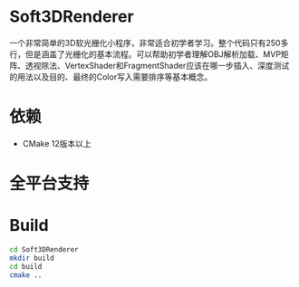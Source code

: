 # Soft3DRenderer

一个非常简单的3D软光栅化小程序，非常适合初学者学习。整个代码只有250多行，但是涵盖了光栅化的基本流程。可以帮助初学者理解OBJ解析加载、MVP矩阵、透视除法、VertexShader和FragmentShader应该在哪一步插入、深度测试的用法以及目的、最终的Color写入需要排序等基本概念。

# 依赖
- CMake 12版本以上

# 全平台支持

# Build

```bash
cd Soft3DRenderer
mkdir build
cd build
cmake ..
```


